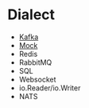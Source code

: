 # Dialect

- [Kafka](https://github.com/jeroenrinzema/commander/tree/master/dialects/kafka)
- [Mock](https://github.com/jeroenrinzema/commander/tree/master/dialects/mock)
- Redis
- RabbitMQ
- SQL
- Websocket
- io.Reader/io.Writer
- NATS